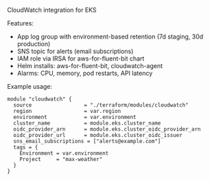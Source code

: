 CloudWatch integration for EKS

Features:
- App log group with environment-based retention (7d staging, 30d production)
- SNS topic for alerts (email subscriptions)
- IAM role via IRSA for aws-for-fluent-bit chart
- Helm installs: aws-for-fluent-bit, cloudwatch-agent
- Alarms: CPU, memory, pod restarts, API latency

Example usage:

```hcl
module "cloudwatch" {
  source                 = "./terraform/modules/cloudwatch"
  region                 = var.region
  environment            = var.environment
  cluster_name           = module.eks.cluster_name
  oidc_provider_arn      = module.eks.cluster_oidc_provider_arn
  oidc_provider_url      = module.eks.cluster_oidc_issuer
  sns_email_subscriptions = ["alerts@example.com"]
  tags = {
    Environment = var.environment
    Project     = "max-weather"
  }
}
```

